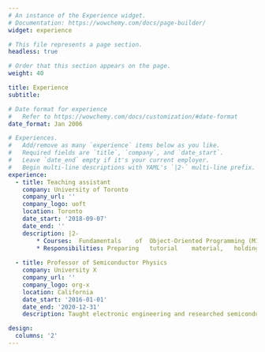 ```yaml
---
# An instance of the Experience widget.
# Documentation: https://wowchemy.com/docs/page-builder/
widget: experience

# This file represents a page section.
headless: true

# Order that this section appears on the page.
weight: 40

title: Experience
subtitle:

# Date format for experience
#   Refer to https://wowchemy.com/docs/customization/#date-format
date_format: Jan 2006

# Experiences.
#   Add/remove as many `experience` items below as you like.
#   Required fields are `title`, `company`, and `date_start`.
#   Leave `date_end` empty if it's your current employer.
#   Begin multi-line descriptions with YAML's `|2-` multi-line prefix.
experience:
  - title: Teaching assistant
    company: University of Toronto
    company_url: ''
    company_logo: uoft
    location: Toronto
    date_start: '2018-09-07'
    date_end: ''
    description: |2-        
        * Courses:	Fundamentals	of	Object-Oriented Programming	(MIE250);	Data	Modelling	(MIE253);	Introduction	to	Philosophy	(PHL101)
        * Responsibilities:	Preparing	tutorial	material,	holding	office	hours,	designing	and	marking assignments	and	exams.
        
  - title: Professor of Semiconductor Physics
    company: University X
    company_url: ''
    company_logo: org-x
    location: California
    date_start: '2016-01-01'
    date_end: '2020-12-31'
    description: Taught electronic engineering and researched semiconductor physics.

design:
  columns: '2'
---
```

